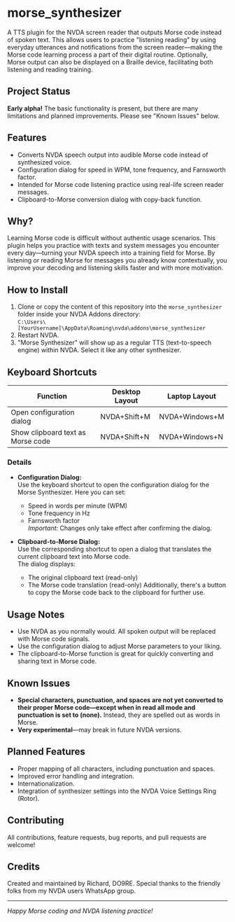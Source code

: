 # morse_synthesizer

A TTS plugin for the NVDA screen reader that outputs Morse code instead of spoken text. This allows users to practice "listening reading" by using everyday utterances and notifications from the screen reader—making the Morse code learning process a part of their digital routine. Optionally, Morse output can also be displayed on a Braille device, facilitating both listening and reading training.

## Project Status

**Early alpha!** The basic functionality is present, but there are many limitations and planned improvements. Please see "Known Issues" below.

## Features

- Converts NVDA speech output into audible Morse code instead of synthesized voice.
- Configuration dialog for speed in WPM, tone frequency, and Farnsworth factor.
- Intended for Morse code listening practice using real-life screen reader messages.
- Clipboard-to-Morse conversion dialog with copy-back function.

## Why?

Learning Morse code is difficult without authentic usage scenarios. This plugin helps you practice with texts and system messages you encounter every day—turning your NVDA speech into a training field for Morse. By listening or reading Morse for messages you already know contextually, you improve your decoding and listening skills faster and with more motivation.

## How to Install

1. Clone or copy the content of this repository into the `morse_synthesizer` folder inside your NVDA Addons directory:  
   `C:\Users\[YourUsername]\AppData\Roaming\nvda\addons\morse_synthesizer`
2. Restart NVDA.
3. "Morse Synthesizer" will show up as a regular TTS (text-to-speech engine) within NVDA. Select it like any other synthesizer.

## Keyboard Shortcuts

| Function                                         | Desktop Layout              | Laptop Layout                   |
|--------------------------------------------------|-----------------------------|---------------------------------|
| Open configuration dialog                        | NVDA+Shift+M                | NVDA+Windows+M                  |
| Show clipboard text as Morse code                | NVDA+Shift+N                | NVDA+Windows+N                  |

### Details

- **Configuration Dialog:**  
  Use the keyboard shortcut to open the configuration dialog for the Morse Synthesizer. Here you can set:
  - Speed in words per minute (WPM)
  - Tone frequency in Hz
  - Farnsworth factor  
  _Important:_ Changes only take effect after confirming the dialog.

- **Clipboard-to-Morse Dialog:**  
  Use the corresponding shortcut to open a dialog that translates the current clipboard text into Morse code.  
  The dialog displays:
    - The original clipboard text (read-only)
    - The Morse code translation (read-only)
  Additionally, there's a button to copy the Morse code back to the clipboard for further use.

## Usage Notes

- Use NVDA as you normally would. All spoken output will be replaced with Morse code signals.
- Use the configuration dialog to adjust Morse parameters to your liking.
- The clipboard-to-Morse function is great for quickly converting and sharing text in Morse code.

## Known Issues

- **Special characters, punctuation, and spaces are not yet converted to their proper Morse code—except when in read all mode and punctuation is set to (none).** Instead, they are spelled out as words in Morse.
- **Very experimental**—may break in future NVDA versions.

## Planned Features

- Proper mapping of all characters, including punctuation and spaces.
- Improved error handling and integration.
- Internationalization.
- Integration of synthesizer settings into the NVDA Voice Settings Ring (Rotor).

## Contributing

All contributions, feature requests, bug reports, and pull requests are welcome!

## Credits

Created and maintained by Richard, DO9RE. Special thanks to the friendly folks from my NVDA users WhatsApp group.

---

*Happy Morse coding and NVDA listening practice!*